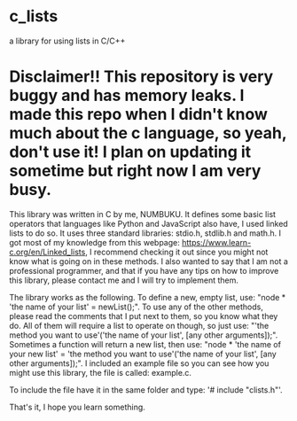 # c_lists
a library for using lists in C/C++

# Disclaimer!! This repository is very buggy and has memory leaks. I made this repo when I didn't know much about the c language, so yeah, don't use it! I plan on updating it sometime but right now I am very busy.

This library was written in C by me, NUMBUKU. It defines some basic list operators that languages like Python and 
JavaScript also have, I used linked lists to do so. It uses three standard libraries: stdio.h, stdlib.h and math.h.
I got most of my knowledge from this webpage: https://www.learn-c.org/en/Linked_lists, I recommend checking it out
since you might not know what is going on in these methods. I also wanted to say that I am not a 
professional programmer, and that if you have any tips on how to improve this library, please contact me and I will
try to implement them.

The library works as the following. To define a new, empty list, use: "node * 'the name of your list' = newList();".
To use any of the other methods, please read the comments that I put next to them, so you know what they do. All of 
them will require a list to operate on though, so just use: 
"'the method you want to use'('the name of your list', [any other arguments]);". Sometimes a function will return
a new list, then use: 
"node * 'the name of your new list' = 'the method you want to use'('the name of your list', [any other arguments]);".
I included an example file so you can see how you might use this library, the file is called: example.c.

To include the file have it in the same folder and type: '# include "clists.h"'.

That's it, I hope you learn something.

